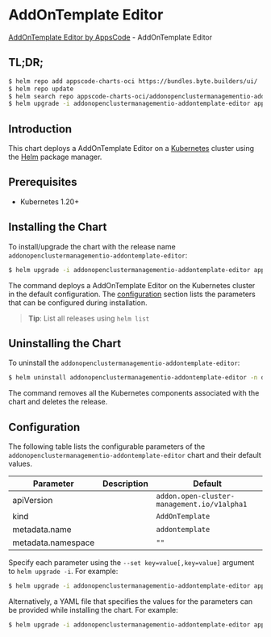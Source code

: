 # AddOnTemplate Editor

[AddOnTemplate Editor by AppsCode](https://byte.builders) - AddOnTemplate Editor

## TL;DR;

```bash
$ helm repo add appscode-charts-oci https://bundles.byte.builders/ui/
$ helm repo update
$ helm search repo appscode-charts-oci/addonopenclustermanagementio-addontemplate-editor --version=v0.4.21
$ helm upgrade -i addonopenclustermanagementio-addontemplate-editor appscode-charts-oci/addonopenclustermanagementio-addontemplate-editor -n default --create-namespace --version=v0.4.21
```

## Introduction

This chart deploys a AddOnTemplate Editor on a [Kubernetes](http://kubernetes.io) cluster using the [Helm](https://helm.sh) package manager.

## Prerequisites

- Kubernetes 1.20+

## Installing the Chart

To install/upgrade the chart with the release name `addonopenclustermanagementio-addontemplate-editor`:

```bash
$ helm upgrade -i addonopenclustermanagementio-addontemplate-editor appscode-charts-oci/addonopenclustermanagementio-addontemplate-editor -n default --create-namespace --version=v0.4.21
```

The command deploys a AddOnTemplate Editor on the Kubernetes cluster in the default configuration. The [configuration](#configuration) section lists the parameters that can be configured during installation.

> **Tip**: List all releases using `helm list`

## Uninstalling the Chart

To uninstall the `addonopenclustermanagementio-addontemplate-editor`:

```bash
$ helm uninstall addonopenclustermanagementio-addontemplate-editor -n default
```

The command removes all the Kubernetes components associated with the chart and deletes the release.

## Configuration

The following table lists the configurable parameters of the `addonopenclustermanagementio-addontemplate-editor` chart and their default values.

|     Parameter      | Description |                        Default                         |
|--------------------|-------------|--------------------------------------------------------|
| apiVersion         |             | <code>addon.open-cluster-management.io/v1alpha1</code> |
| kind               |             | <code>AddOnTemplate</code>                             |
| metadata.name      |             | <code>addontemplate</code>                             |
| metadata.namespace |             | <code>""</code>                                        |


Specify each parameter using the `--set key=value[,key=value]` argument to `helm upgrade -i`. For example:

```bash
$ helm upgrade -i addonopenclustermanagementio-addontemplate-editor appscode-charts-oci/addonopenclustermanagementio-addontemplate-editor -n default --create-namespace --version=v0.4.21 --set apiVersion=addon.open-cluster-management.io/v1alpha1
```

Alternatively, a YAML file that specifies the values for the parameters can be provided while
installing the chart. For example:

```bash
$ helm upgrade -i addonopenclustermanagementio-addontemplate-editor appscode-charts-oci/addonopenclustermanagementio-addontemplate-editor -n default --create-namespace --version=v0.4.21 --values values.yaml
```
